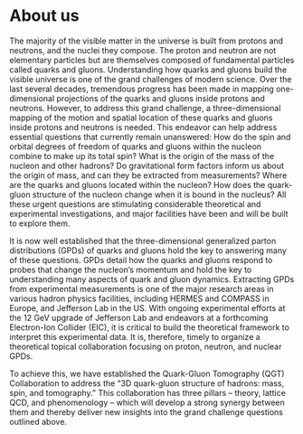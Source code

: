 ---
---

# About us

The majority of the visible matter in the universe is built from protons and neutrons, and the nuclei they compose. The proton and neutron are not elementary particles but are themselves composed of fundamental particles called quarks and gluons. Understanding how quarks and gluons build the visible universe is one of the grand challenges of modern science. Over the last several decades, tremendous progress has been made in mapping one-dimensional projections of the quarks and gluons inside protons and neutrons. However, to address this grand challenge, a three-dimensional mapping of the motion and spatial location of these quarks and gluons inside protons and neutrons is needed. This endeavor can help address essential questions that currently remain unanswered: How do the spin and orbital degrees of freedom of quarks and gluons within the nucleon combine to make up its total spin? What is the origin of the mass of the nucleon and other hadrons? Do gravitational form factors inform us about the origin of mass, and can they be extracted from measurements? Where are the quarks and gluons located within the nucleon? How does the quark-gluon structure of the nucleon change when it is bound in the nucleus? All these urgent questions are stimulating considerable theoretical and experimental investigations, and major facilities have been and will be built to explore them.

It is now well established that the three-dimensional generalized parton distributions (GPDs) of quarks and gluons hold the key to answering many of these questions. GPDs detail how the quarks and gluons respond to probes that change the nucleon’s momentum and hold the key to understanding many aspects of quark and gluon dynamics. Extracting GPDs from experimental measurements is one of the major research areas in various hadron physics facilities, including HERMES and COMPASS in Europe, and Jefferson Lab in the US. With ongoing experimental efforts at the 12 GeV upgrade of Jefferson Lab and endeavors at a forthcoming Electron-Ion Collider (EIC), it is critical to build the theoretical framework to interpret this experimental data. It is, therefore, timely to organize a theoretical topical collaboration focusing on proton, neutron, and nuclear GPDs.

To achieve this, we have established the Quark-Gluon Tomography (QGT) Collaboration to address the “3D quark-gluon structure of hadrons: mass, spin, and tomography.” This collaboration has three pillars – theory, lattice QCD, and phenomenology – which will develop a strong synergy between them and thereby deliver new insights into the grand challenge questions outlined above.
